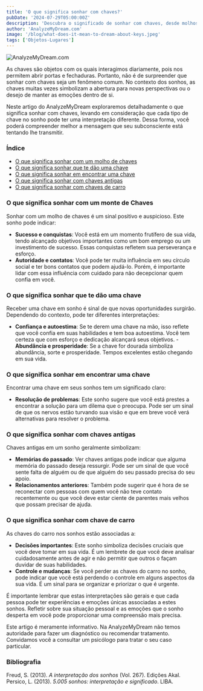 ```yaml
---
title: 'O que significa sonhar com chaves?'
pubDate: '2024-07-29T05:00:00Z'
description: 'Descubra o significado de sonhar com chaves, desde molhos até chaves antigas e de carro. Aprenda como esses sonhos podem refletir novas oportunidades, memórias passadas e decisões importantes em sua vida.'
author: 'AnalyzeMyDream.com'
image: '/blog/what-does-it-mean-to-dream-about-keys.jpeg'
tags: ['Objetos-Lugares']
---
```


![AnalyzeMyDream.com](/blog/what-does-it-mean-to-dream-about-keys.jpeg)

As chaves são objetos com os quais interagimos diariamente, pois nos permitem abrir portas e fechaduras. Portanto, não é de surpreender que sonhar com chaves seja um fenômeno comum. No contexto dos sonhos, as chaves muitas vezes simbolizam a abertura para novas perspectivas ou o desejo de manter as emoções dentro de si. 

Neste artigo do AnalyzeMyDream exploraremos detalhadamente o que significa sonhar com chaves, levando em consideração que cada tipo de chave no sonho pode ter uma interpretação diferente. Dessa forma, você poderá compreender melhor a mensagem que seu subconsciente está tentando lhe transmitir. 



### Índice

- [O que significa sonhar com um molho de chaves](#o-que-significa-sonhar-com-um-molho-de-chaves)
- [O que significa sonhar que te dão uma chave](#o-que-significa-sonhar-que-te-dão-uma-chave)
- [O que significa sonhar em encontrar uma chave](#o-que-significa-sonhar-em-encontrar-uma-chave)
- [O que significa sonhar com chaves antigas](#o-que-significa-sonhar-com-chaves-antigas)
- [O que significa sonhar com chaves de carro](#o-que-significa-sonhar-com-chaves-de-carro)

### O que significa sonhar com um monte de Chaves

Sonhar com um molho de chaves é um sinal positivo e auspicioso. Este sonho pode indicar:

- **Sucesso e conquistas**: Você está em um momento frutífero de sua vida, tendo alcançado objetivos importantes como um bom emprego ou um investimento de sucesso. Essas conquistas refletem sua perseverança e esforço.
- **Autoridade e contatos**: Você pode ter muita influência em seu círculo social e ter bons contatos que podem ajudá-lo. Porém, é importante lidar com essa influência com cuidado para não decepcionar quem confia em você.

### O que significa sonhar que te dão uma chave

Receber uma chave em sonho é sinal de que novas oportunidades surgirão. Dependendo do contexto, pode ter diferentes interpretações:

- **Confiança e autoestima**: Se te derem uma chave na mão, isso reflete que você confia em suas habilidades e tem boa autoestima. Você tem certeza que com esforço e dedicação alcançará seus objetivos. - **Abundância e prosperidade**: Se a chave for dourada simboliza abundância, sorte e prosperidade. Tempos excelentes estão chegando em sua vida. 

### O que significa sonhar em encontrar uma chave

Encontrar uma chave em seus sonhos tem um significado claro:

- **Resolução de problemas**: Este sonho sugere que você está prestes a encontrar a solução para um dilema que o preocupa. Pode ser um sinal de que os nervos estão turvando sua visão e que em breve você verá alternativas para resolver o problema.

### O que significa sonhar com chaves antigas

Chaves antigas em um sonho geralmente simbolizam:

- **Memórias do passado**: Ver chaves antigas pode indicar que alguma memória do passado deseja ressurgir. Pode ser um sinal de que você sente falta de alguém ou de que alguém do seu passado precisa do seu apoio.
- **Relacionamentos anteriores**: Também pode sugerir que é hora de se reconectar com pessoas com quem você não teve contato recentemente ou que você deve estar ciente de parentes mais velhos que possam precisar de ajuda.

### O que significa sonhar com chave de carro

As chaves do carro nos sonhos estão associadas a:

- **Decisões importantes**: Este sonho simboliza decisões cruciais que você deve tomar em sua vida. É um lembrete de que você deve analisar cuidadosamente antes de agir e não permitir que outros o façam duvidar de suas habilidades.
- **Controle e mudanças**: Se você perder as chaves do carro no sonho, pode indicar que você está perdendo o controle em alguns aspectos da sua vida. É um sinal para se organizar e priorizar o que é urgente.

É importante lembrar que estas interpretações são gerais e que cada pessoa pode ter experiências e emoções únicas associadas a estes sonhos. Refletir sobre sua situação pessoal e as emoções que o sonho desperta em você pode proporcionar uma compreensão mais precisa.

Este artigo é meramente informativo. Na AnalyzeMyDream não temos autoridade para fazer um diagnóstico ou recomendar tratamento. Convidamos você a consultar um psicólogo para tratar o seu caso particular.

### Bibliografia

Freud, S. (2013). *A interpretação dos sonhos* (Vol. 267). Edições Akal. 
Persico, L. (2013). *5.005 sonhos: interpretação e significado*. LIBA.